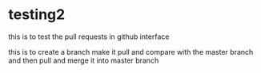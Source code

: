 # testing2
this is to test the pull requests in github interface

this is to create a branch make it pull and compare with the master branch and then pull and merge it into master branch  
